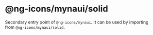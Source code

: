 # @ng-icons/mynaui/solid

Secondary entry point of `@ng-icons/mynaui`. It can be used by importing from `@ng-icons/mynaui/solid`.
